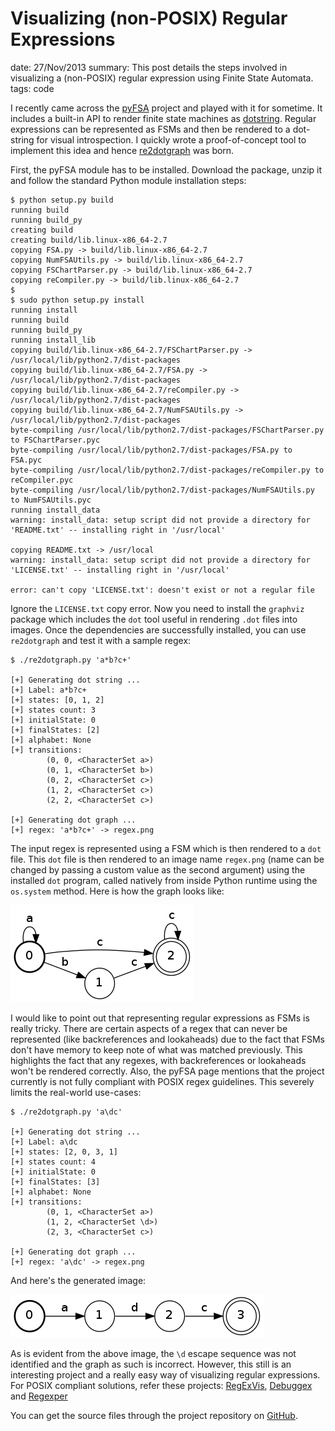 Visualizing (non-POSIX) Regular Expressions
===========================================
date: 27/Nov/2013
summary: This post details the steps involved in visualizing a (non-POSIX) regular expression using Finite State Automata.
tags: code

I recently came across the [pyFSA](http://www.osteele.com/software/python/fsa/) project and played with it for sometime. It includes a built-in API to render finite state machines as [dotstring](http://www.graphviz.org/doc/info/lang.html). Regular expressions can be represented as FSMs and then be rendered to a dot-string for visual introspection. I quickly wrote a proof-of-concept tool to implement this idea and hence [re2dotgraph](https://github.com/7h3rAm/re2dotgraph) was born.

First, the pyFSA module has to be installed. Download the package, unzip it and follow the standard Python module installation steps:

```
$ python setup.py build
running build
running build_py
creating build
creating build/lib.linux-x86_64-2.7
copying FSA.py -> build/lib.linux-x86_64-2.7
copying NumFSAUtils.py -> build/lib.linux-x86_64-2.7
copying FSChartParser.py -> build/lib.linux-x86_64-2.7
copying reCompiler.py -> build/lib.linux-x86_64-2.7
$
$ sudo python setup.py install
running install
running build
running build_py
running install_lib
copying build/lib.linux-x86_64-2.7/FSChartParser.py -> /usr/local/lib/python2.7/dist-packages
copying build/lib.linux-x86_64-2.7/FSA.py -> /usr/local/lib/python2.7/dist-packages
copying build/lib.linux-x86_64-2.7/reCompiler.py -> /usr/local/lib/python2.7/dist-packages
copying build/lib.linux-x86_64-2.7/NumFSAUtils.py -> /usr/local/lib/python2.7/dist-packages
byte-compiling /usr/local/lib/python2.7/dist-packages/FSChartParser.py to FSChartParser.pyc
byte-compiling /usr/local/lib/python2.7/dist-packages/FSA.py to FSA.pyc
byte-compiling /usr/local/lib/python2.7/dist-packages/reCompiler.py to reCompiler.pyc
byte-compiling /usr/local/lib/python2.7/dist-packages/NumFSAUtils.py to NumFSAUtils.pyc
running install_data
warning: install_data: setup script did not provide a directory for 'README.txt' -- installing right in '/usr/local'

copying README.txt -> /usr/local
warning: install_data: setup script did not provide a directory for 'LICENSE.txt' -- installing right in '/usr/local'

error: can't copy 'LICENSE.txt': doesn't exist or not a regular file
```

Ignore the `LICENSE.txt` copy error. Now you need to install the `graphviz` package which includes the `dot` tool useful in rendering `.dot` files into images. Once the dependencies are successfully installed, you can use `re2dotgraph` and test it with a sample regex:

```
$ ./re2dotgraph.py 'a*b?c+'

[+] Generating dot string ...
[+] Label: a*b?c+
[+] states: [0, 1, 2]
[+] states count: 3
[+] initialState: 0
[+] finalStates: [2]
[+] alphabet: None
[+] transitions:
        (0, 0, <CharacterSet a>)
        (0, 1, <CharacterSet b>)
        (0, 2, <CharacterSet c>)
        (1, 2, <CharacterSet c>)
        (2, 2, <CharacterSet c>)

[+] Generating dot graph ...
[+] regex: 'a*b?c+' -> regex.png
```

The input regex is represented using a FSM which is then rendered to a `dot` file. This `dot` file is then rendered to an image name `regex.png` (name can be changed by passing a custom value as the second argument) using the installed `dot` program, called natively from inside Python runtime using the `os.system` method. Here is how the graph looks like:

![image](/static/files/posts_regex_to_dotgraph/regex1.png)

I would like to point out that representing regular expressions as FSMs is really tricky. There are certain aspects of a regex that can never be represented (like backreferences and lookaheads) due to the fact that FSMs don't have memory to keep note of what was matched previously. This highlights the fact that any regexes, with backreferences or lookaheads won't be rendered correctly. Also, the pyFSA page mentions that the project currently is not fully compliant with POSIX regex guidelines. This severely limits the real-world use-cases:

```
$ ./re2dotgraph.py 'a\dc'

[+] Generating dot string ...
[+] Label: a\dc
[+] states: [2, 0, 3, 1]
[+] states count: 4
[+] initialState: 0
[+] finalStates: [3]
[+] alphabet: None
[+] transitions:
        (0, 1, <CharacterSet a>)
        (1, 2, <CharacterSet \d>)
        (2, 3, <CharacterSet c>)

[+] Generating dot graph ...
[+] regex: 'a\dc' -> regex.png
```

And here's the generated image:

![image](/static/files/posts_regex_to_dotgraph/regex2.png)

As is evident from the above image, the `\d` escape sequence was not identified and the graph as such is incorrect. However, this still is an interesting project and a really easy way of visualizing regular expressions. For POSIX compliant solutions, refer these projects: [RegExVis](http://regexvisualizer.apphb.com/), [Debuggex](https://www.debuggex.com/) and [Regexper](http://www.regexper.com/)

You can get the source files through the project repository on [GitHub](https://github.com/7h3rAm/re2dotgraph).
